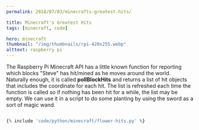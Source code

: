 ```yaml
---
permalink: 2018/07/03/minecrafts-greatest-hits/

title: Minecraft's Greatest Hits
tags: [minecraft, code]

hero: minecraft
thumbnail: "/img/thumbnails/rpi-420x255.webp"
alttext: raspberry pi
---
```


The Raspberry Pi Minecraft API has a little known function for reporting which blocks "Steve" has hit/mined
as he moves around the world. Naturally enough, it is called **pollBlockHits** and returns a list of hit objects
that includes the coordinate for each hit. The list is refreshed each time the function is called so if nothing
has been hit for a while, the list may be empty. We can use it in a script to do some planting by using the sword
as a sort of magic wand.

```python

{% include 'code/python/minecraft/flower-hits.py' %}

```
